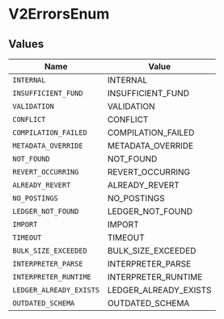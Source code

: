 # V2ErrorsEnum


## Values

| Name                    | Value                   |
| ----------------------- | ----------------------- |
| `INTERNAL`              | INTERNAL                |
| `INSUFFICIENT_FUND`     | INSUFFICIENT_FUND       |
| `VALIDATION`            | VALIDATION              |
| `CONFLICT`              | CONFLICT                |
| `COMPILATION_FAILED`    | COMPILATION_FAILED      |
| `METADATA_OVERRIDE`     | METADATA_OVERRIDE       |
| `NOT_FOUND`             | NOT_FOUND               |
| `REVERT_OCCURRING`      | REVERT_OCCURRING        |
| `ALREADY_REVERT`        | ALREADY_REVERT          |
| `NO_POSTINGS`           | NO_POSTINGS             |
| `LEDGER_NOT_FOUND`      | LEDGER_NOT_FOUND        |
| `IMPORT`                | IMPORT                  |
| `TIMEOUT`               | TIMEOUT                 |
| `BULK_SIZE_EXCEEDED`    | BULK_SIZE_EXCEEDED      |
| `INTERPRETER_PARSE`     | INTERPRETER_PARSE       |
| `INTERPRETER_RUNTIME`   | INTERPRETER_RUNTIME     |
| `LEDGER_ALREADY_EXISTS` | LEDGER_ALREADY_EXISTS   |
| `OUTDATED_SCHEMA`       | OUTDATED_SCHEMA         |